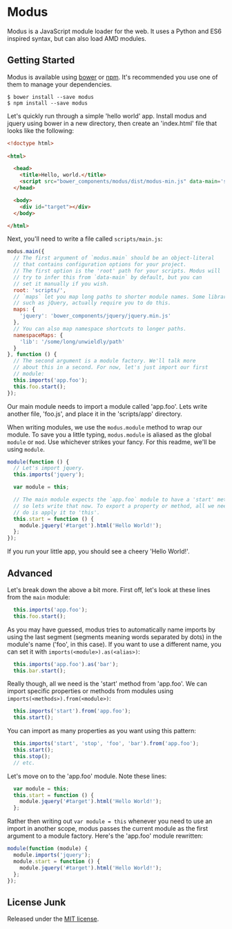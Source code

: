 Modus
=====

Modus is a JavaScript module loader for the web. It uses a Python and 
ES6 inspired syntax, but can also load AMD modules.

Getting Started
---------------

Modus is available using [bower](http://bower.io/) or [npm](http://npmjs.com).
It's recommended you use one of them to manage your dependencies.

```
$ bower install --save modus
$ npm install --save modus
```

Let's quickly run through a simple 'hello world' app. Install modus and jquery using
bower in a new directory, then create an 'index.html' file that looks like the 
following:

```html
<!doctype html>
  
<html>

  <head>
    <title>Hello, world.</title>
    <script src="bower_components/modus/dist/modus-min.js" data-main='scripts.module'></script>
  </head>

  <body>
    <div id="target"></div>
  </body>

</html>
```

Next, you'll need to write a file called `scripts/main.js`:

```javascript
modus.main({
  // The first argument of `modus.main` should be an object-literal
  // that contains configuration options for your project.
  // The first option is the 'root' path for your scripts. Modus will
  // try to infer this from `data-main` by default, but you can
  // set it manually if you wish.
  root: 'scripts/',
  // `maps` let you map long paths to shorter module names. Some libraries,
  // such as jQuery, actually require you to do this.
  maps: {
    'jquery': 'bower_components/jquery/jquery.min.js'
  },
  // You can also map namespace shortcuts to longer paths.
  namespaceMaps: {
    'lib': '/some/long/unwieldly/path'
  }
}, function () {
  // The second argument is a module factory. We'll talk more
  // about this in a second. For now, let's just import our first
  // module:
  this.imports('app.foo');
  this.foo.start();
});
```

Our main module needs to import a module called 'app.foo'. Lets write
another file, 'foo.js', and place it in the 'scripts/app' directory.

When writing modules, we use the `modus.module` method to wrap our module. To save 
you a little typing, `modus.module` is aliased as the global `module` or `mod`. Use 
whichever strikes your fancy. For this readme, we'll be using `module`.

```javascript
module(function () {
  // Let's import jquery.
  this.imports('jquery');

  var module = this;

  // The main module expects the `app.foo` module to have a 'start' method,
  // so lets write that now. To export a property or method, all we need to
  // do is apply it to 'this'.
  this.start = function () {
    module.jquery('#target').html('Hello World!');
  };
});
```

If you run your little app, you should see a cheery 'Hello World!'.

Advanced
--------

Let's break down the above a bit more. First off, let's look at these
lines from the `main` module:

```javascript
  this.imports('app.foo');
  this.foo.start();
```

As you may have guessed, modus tries to automatically name imports by using
the last segment (segments meaning words separated by dots) in the module's name
('foo', in this case). If you want to use a different name, you can set it with `imports(<module>).as(<alias>)`:

```javascript
  this.imports('app.foo').as('bar');
  this.bar.start();
```

Really though, all we need is the 'start' method from 'app.foo'. We
can import specific properties or methods from modules using `imports(<methods>).from(<module>)`:

```javascript
  this.imports('start').from('app.foo');
  this.start();
```

You can import as many properties as you want using this pattern:

```javascript
  this.imports('start', 'stop', 'foo', 'bar').from('app.foo');
  this.start();
  this.stop();
  // etc.
```

Let's move on to the 'app.foo' module. Note these lines:

```javascript
  var module = this;
  this.start = function () {
    module.jquery('#target').html('Hello World!');
  };
```

Rather then writing out `var module = this` whenever you need to use
an import in another scope, modus passes the current module as the first
argument to a module factory. Here's the 'app.foo' module rewritten:

```javascript
module(function (module) {
  module.imports('jquery');
  module.start = function () {
    module.jquery('#target').html('Hello World!');
  };
});
```

License Junk
------------
Released under the [MIT license](LICENSE-MIT).

